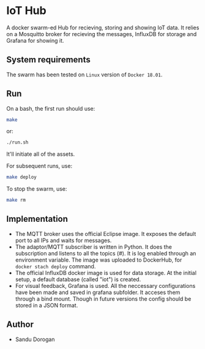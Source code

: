 # IoT Hub

A docker swarm-ed Hub for recieving, storing and showing IoT data.
It relies on a Mosquitto broker for recieving the messages, InfluxDB for storage and Grafana for showing it. 

## System requirements
The swarm has been tested on ```Linux``` version of ```Docker 18.01```.

## Run
On a bash, the first run should use:
```bash
make
```
or:
```bash
./run.sh
```
It'll initiate all of the assets.

For subsequent runs, use: 
```bash
make deploy
```

To stop the swarm, use:
```bash
make rm
```

## Implementation
* The MQTT broker uses the official Eclipse image. It exposes the default port to all IPs and waits for messages.
* The adaptor/MQTT subscriber is written in Python. It does the subscription and listens to all the topics (#). It is log enabled through an environment variable.
The image was uploaded to DockerHub, for ```docker stach deploy``` command.
* The official InfluxDB docker image is used for data storage. At the initial setup, a default database (called "iot") is created.
* For visual feedback, Grafana is used. All the neccessary configurations have been made and saved in grafana subfolder. It acceses them through a bind mount. Though in future versions the config should be stored in a JSON format. 

## Author
* Sandu Dorogan
